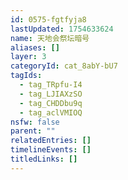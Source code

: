 ```yaml
---
id: 0575-fgtfyja8
lastUpdated: 1754633624
name: 天地会祭坛暗号
aliases: []
layer: 3
categoryId: cat_8abY-bU7
tagIds:
  - tag_TRpfu-I4
  - tag_LJIAXzSO
  - tag_CHDDbu9q
  - tag_aclVMIOQ
nsfw: false
parent: ""
relatedEntries: []
timelineEvents: []
titledLinks: []
---
```


